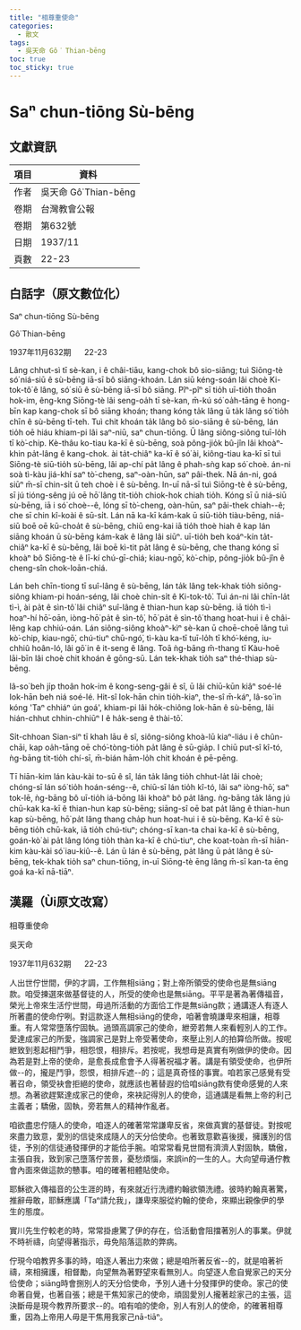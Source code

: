 ```yaml
---
title: "相尊重使命"
categories:
  - 散文
tags:
  - 吳天命 Gô͘ Thian-bēng
toc: true
toc_sticky: true
---
```


# Saⁿ chun-tiōng Sù-bēng

## 文獻資訊

| 項目 | 資料 |
|---|---|
| 作者 | 吳天命 Gô͘ Thian-bēng |
| 卷期 | 台灣教會公報 |
| 卷期 | 第632號 |
| 日期 | 1937/11 |
| 頁數 | 22-23 |

## 白話字（原文數位化）

Saⁿ chun-tiōng Sù-bēng

Gô͘ Thian-bēng

1937年11月632期      22-23

Lâng chhut-sì tī sè-kan, i ê châi-tiāu, kang-chok bô sio-siāng; tuì Siōng-tè só͘ niá-siū ê sù-bēng iā-sī bô siāng-khoán. Lán siū kéng-soán lâi choè Ki-tok-tô͘ ê lâng, só͘ siū ê sù-bēng iā-sī bô siāng. Pîⁿ-pîⁿ sī tio̍h uī-tio̍h thoân hok-im, êng-kng Siōng-tè lâi seng-oa̍h tī sè-kan, m̄-kú só͘ oa̍h-tāng ê hong-bīn kap kang-chok sī bô siāng khoán; thang kóng ta̍k lâng ū ta̍k lâng só͘ tio̍h chīn ê sù-bēng tī-teh. Tuì chit khoán ta̍k lâng bô sio-siāng ê sù-bēng, lán tio̍h oē hiáu khiam-pi lâi saⁿ-niū, saⁿ chun-tiōng. Ū lâng siông-siông tuī-lo̍h tī kò͘-chip. Kè-thâu ko-tiau ka-kī ê sù-bēng, soà pông-jio̍k bû-jîn lâi khoàⁿ-khin pa̍t-lâng ê kang-chok. ài ta̍t-chiâⁿ ka-kī ê só͘ ài, kiông-tiau ka-kī sī tuì Siōng-tè siū-tio̍h sù-bēng, lâi ap-chí pa̍t lâng ê phah-sǹg kap só͘ choè. án-ni soà tì-kàu jiá-khí saⁿ tò͘-cheng, saⁿ-oàn-hūn, saⁿ pâi-thek. Nā án-ni, goá siūⁿ m̄-sī chin-si̍t ū teh choè i ê sù-bēng. In-uī nā-sī tuì Siōng-tè ê sù-bēng, sī jú tióng-sêng jú oē hō͘ lâng tit-tio̍h chiok-hok chiah tio̍h. Kóng sī ū niá-siū sù-bēng, iā i só͘ choè--ê, lóng sī tò͘-cheng, oàn-hūn, saⁿ pâi-thek chiah--ê; che sī chin kî-koài ê sū-si̍t. Lán nā ka-kī kám-kak ū siū-tio̍h tiàu-bēng, niá-siū boē oē kū-choa̍t ê sù-bēng, chiū eng-kai iā tio̍h thoè hiah ê kap lán siāng khoán ū sù-bēng kám-kak ê lâng lâi siūⁿ. uī-tio̍h beh koáⁿ-kín ta̍t-chiâⁿ ka-kī ê sù-bēng, lâi boē kì-tit pa̍t lâng ê sù-bēng, che thang kóng sī khoàⁿ bô Siōng-tè ê lī-kí chú-gī-chiá; kiau-ngō͘, kò͘-chip, pông-jio̍k bû-jîn ê cheng-sîn chok-loān-chiá.

Lán beh chīn-tiong tī suî-lâng ê sù-bēng, lán ta̍k lâng tek-khak tio̍h siông-siông khiam-pi hoán-séng, lâi choè chin-si̍t ê Ki-tok-tô͘. Tuì án-ni lâi chīn-la̍t tì-ì, ài pa̍t ê sìn-tô͘ lâi chiâⁿ suî-lâng ê thian-hun kap sù-bēng. iā tio̍h tì-ì hoaⁿ-hí hō͘-oān, iòng-hō͘ pa̍t ê sìn-tô͘, hō͘ pa̍t ê sìn-tô͘ thang hoat-hui i ê châi-lêng kap chhiú-oán. Lán siông-siông khoàⁿ-kìⁿ sè-kan ū choē-choē lâng tuì kò͘-chip, kiau-ngō͘, chú-tiuⁿ chū-ngó͘, tì-kàu ka-tī tuī-lo̍h tī khó͘-kéng, iu-chhiû hoân-ló, lâi gō͘ in ê it-seng ê lâng. Toā ǹg-bāng m̄-thang tī Kàu-hoē lāi-bīn lâi choè chit khoán ê gōng-sū. Lán tek-khak tio̍h saⁿ thé-thiap sù-bēng.

Iâ-so͘ beh ji̍p thoân hok-im ê kong-seng-gâi ê sî, ū lâi chiū-kūn kiâⁿ soé-lé Iok-hān beh niá soé-lé. Hit-sî Iok-hān chin tio̍h-kiaⁿ, the-sî m̄-káⁿ, Iâ-so͘ ìn kóng 'Taⁿ chhiáⁿ ún goá', khiam-pi lâi ho̍k-chiông Iok-hān ê sù-bēng, lâi hián-chhut chhin-chhiūⁿ I ê ha̍k-seng ê thài-tō͘.

Si̍t-chhoan Sian-siⁿ tī khah lāu ê sî, siông-siông khoà-lū kiaⁿ-liáu i ê chûn-chāi, kap oa̍h-tāng oē chó͘-tòng-tio̍h pa̍t lâng ê sū-gia̍p. I chiū put-sî kî-tó, ǹg-bāng tit-tio̍h chí-sī, m̄-bián hām-lo̍h chit khoán ê pē-pēng.

Tī hiān-kim lán kàu-kài to-sū ê sî, lán ta̍k lâng tio̍h chhut-la̍t lâi choè; chóng-sī lán só͘ tio̍h hoán-séng--ê, chiū-sī lán tio̍h kî-tó, lâi saⁿ iòng-hō͘, saⁿ tok-lē, ǹg-bāng bô uī-tio̍h iá-bōng lâi khoàⁿ bô pa̍t lâng. ǹg-bāng ta̍k lâng jú chū-kak ka-kī ê thian-hun kap sù-bēng; siāng-sî oē bat pa̍t lâng ê thian-hun kap sù-bēng, hō͘ pa̍t lâng thang cha̍p hun hoat-hui i ê sù-bēng. Ka-kī ê sù-bēng tio̍h chū-kak, iā tio̍h chú-tiuⁿ; chóng-sī kan-ta chai ka-kī ê sù-bēng, goán-kò͘ ài pa̍t lâng lóng tio̍h thàn ka-kī ê chú-tiuⁿ, che koat-toàn m̄-sī hiān-kim kàu-kài só͘ iau-kiû--ê. Lán ū lán ê sù-bēng, pa̍t lâng ū pa̍t lâng ê sù-bēng, tek-khak tio̍h saⁿ chun-tiōng, in-uī Siōng-tè ēng lâng m̄-sī kan-ta ēng goá ka-kī nā-tiāⁿ.

## 漢羅（Ùi原文改寫）

相尊重使命

吳天命

1937年11月632期      22-23

人出世佇世間，伊的才調，工作無相siāng；對上帝所領受的使命也是無siāng款。咱受揀選來做基督徒的人，所受的使命也是無siāng。平平是著為著傳福音，榮光上帝來生活佇世間，毋過所活動的方面佮工作是無siāng款；通講逐人有逐人所著盡的使命佇咧。對這款逐人無相siāng的使命，咱著會曉謙卑來相讓，相尊重。有人常常墮落佇固執。過頭高調家己的使命，紲旁若無人來看輕別人的工作。愛達成家己的所愛，強調家己是對上帝受著使命，來壓止別人的拍算佮所做。按呢紲致到惹起相鬥爭，相怨恨，相排斥。若按呢，我想毋是真實有咧做伊的使命。因為若是對上帝的使命，是愈長成愈會予人得著祝福才著。講是有領受使命，也伊所做--的，攏是鬥爭，怨恨，相排斥遮--的；這是真奇怪的事實。咱若家己感覺有受著召命，領受袂會拒絕的使命，就應該也著替遐的佮咱siāng款有使命感覺的人來想。為著欲趕緊達成家己的使命，來袂記得別人的使命，這通講是看無上帝的利己主義者；驕傲，固執，旁若無人的精神作亂者。

咱欲盡忠佇隨人的使命，咱逐人的確著常常謙卑反省，來做真實的基督徒。對按呢來盡力致意，愛別的信徒來成隨人的天分佮使命。也著致意歡喜後援，擁護別的信徒，予別的信徒通發揮伊的才能佮手腕。咱常常看見世間有濟濟人對固執，驕傲，主張自我，致到家己墮落佇苦景，憂愁煩惱，來誤in的一生的人。大向望毋通佇教會內面來做這款的戇事。咱的確著相體貼使命。

耶穌欲入傳福音的公生涯的時，有來就近行洗禮約翰欲領洗禮。彼時約翰真著驚，推辭毋敢，耶穌應講「Taⁿ請允我」，謙卑來服從約翰的使命，來顯出親像伊的學生的態度。

實川先生佇較老的時，常常掛慮驚了伊的存在，佮活動會阻擋著別人的事業。伊就不時祈禱，向望得著指示，毋免陷落這款的弊病。

佇現今咱教界多事的時，咱逐人著出力來做；總是咱所著反省--的，就是咱著祈禱，來相擁護，相督勵，向望無為著野望來看無別人。向望逐人愈自覺家己的天分佮使命；siāng時會捌別人的天分佮使命，予別人通十分發揮伊的使命。家己的使命著自覺，也著自張；總是干焦知家己的使命，頑固愛別人攏著趁家己的主張，這決斷毋是現今教界所要求--的。咱有咱的使命，別人有別人的使命，的確著相尊重，因為上帝用人毋是干焦用我家己nā-tiāⁿ。
